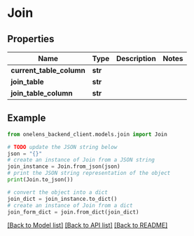 # Join


## Properties

Name | Type | Description | Notes
------------ | ------------- | ------------- | -------------
**current_table_column** | **str** |  | 
**join_table** | **str** |  | 
**join_table_column** | **str** |  | 

## Example

```python
from onelens_backend_client.models.join import Join

# TODO update the JSON string below
json = "{}"
# create an instance of Join from a JSON string
join_instance = Join.from_json(json)
# print the JSON string representation of the object
print(Join.to_json())

# convert the object into a dict
join_dict = join_instance.to_dict()
# create an instance of Join from a dict
join_form_dict = join.from_dict(join_dict)
```
[[Back to Model list]](../README.md#documentation-for-models) [[Back to API list]](../README.md#documentation-for-api-endpoints) [[Back to README]](../README.md)


